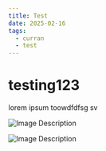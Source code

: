```yaml
---
title: Test
date: 2025-02-16
tags:
  - curran
  - test
---
```

# testing123
lorem ipsum toowdfdfsg sv


![Image Description](./images/test.png)

![Image Description](/images/test%202.png)